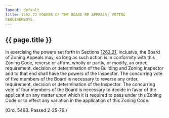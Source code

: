 ```yaml
---
layout: default 
title: 1262.22 POWERS OF THE BOARD RE APPEALS; VOTING
REQUIREMENTS.
---
```


{{ page.title }}
----------------

In exercising the powers set forth in Sections [1262.21](4d64e617.html),
inclusive, the Board of Zoning Appeals may, so long as such action is in
conformity with this Zoning Code, reverse or affirm, wholly or partly,
or modify, an order, requirement, decision or determination of the
Building and Zoning Inspector and to that end shall have the powers of
the Inspector. The concurring vote of five members of the Board is
necessary to reverse any order, requirement, decision or determination
of the Inspector. The concurring vote of four members of the Board is
necessary to decide in favor of the applicant on any matter upon which
it is required to pass under this Zoning Code or to effect any variation
in the application of this Zoning Code.

(Ord. 546B. Passed 2-25-76.)
